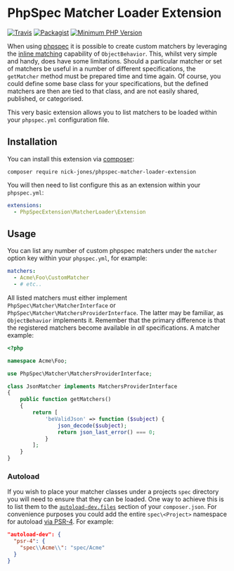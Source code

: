 # PhpSpec Matcher Loader Extension

[![Travis](https://img.shields.io/travis/nick-jones/phpspec-matcher-loader-extension.svg?style=flat-square)](https://travis-ci.org/nick-jones/phpspec-matcher-loader-extension)
[![Packagist](https://img.shields.io/packagist/v/nick-jones/phpspec-matcher-loader-extension.svg)](https://packagist.org/packages/nick-jones/phpspec-matcher-loader-extension)
[![Minimum PHP Version](https://img.shields.io/badge/php-%3E%3D%205.4-8892BF.svg?style=flat-square)](https://php.net/)

When using [phpspec](https://github.com/phpspec/phpspec) it is possible to create custom matchers by leveraging the
[inline matching](http://www.phpspec.net/en/latest/cookbook/matchers.html#inline-matcher) capability of
`ObjectBehavior`. This, whilst very simple and handy, does have some limitations. Should a particular matcher or set of
matchers be useful in a number of different specifications, the `getMatcher` method must be prepared time and time
again. Of course, you could define some base class for your specifications, but the defined matchers are then are tied
to that class, and are not easily shared, published, or categorised.

This very basic extension allows you to list matchers to be loaded within your `phpspec.yml` configuration file.

## Installation

You can install this extension via [composer](http://getcomposer.org):

`composer require nick-jones/phpspec-matcher-loader-extension`

You will then need to list configure this as an extension within your `phpspec.yml`:

```yaml
extensions:
  - PhpSpecExtension\MatcherLoader\Extension
```

## Usage

You can list any number of custom phpspec matchers under the `matcher` option key within your `phpspec.yml`, for
example:

```yaml
matchers:
  - Acme\Foo\CustomMatcher
  - # etc..
```

All listed matchers must either implement `PhpSpec\Matcher\MatcherInterface` or
`PhpSpec\Matcher\MatchersProviderInterface`. The latter may be familiar, as `ObjectBehavior` implements it. Remember
that the primary difference is that the registered matchers become available in *all* specifications. A matcher example:

```php
<?php

namespace Acme\Foo;

use PhpSpec\Matcher\MatchersProviderInterface;

class JsonMatcher implements MatchersProviderInterface
{
    public function getMatchers()
    {
        return [
            'beValidJson' => function ($subject) {
                json_decode($subject);
                return json_last_error() === 0;
            }
        ];
    }
}
```

### Autoload

If you wish to place your matcher classes under a projects `spec` directory you will need to ensure that they can
be loaded. One way to achieve this is to list them to the
[`autoload-dev.files`](https://getcomposer.org/doc/04-schema.md#files) section of your `composer.json`. For convenience
purposes you could add the entire `spec\<Project>` namespace for autoload
[via PSR-4](https://getcomposer.org/doc/04-schema.md#psr-4). For example:

```json
"autoload-dev": {
  "psr-4": {
    "spec\\Acme\\": "spec/Acme"
  }
}
```